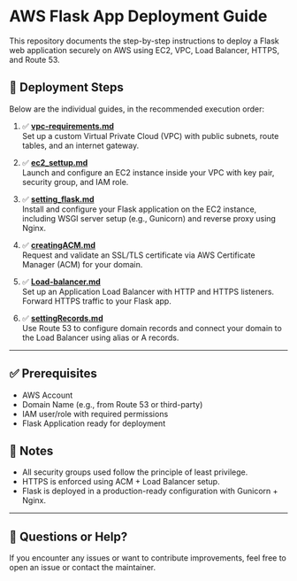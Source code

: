 # AWS Flask App Deployment Guide

This repository documents the step-by-step instructions to deploy a Flask web application securely on AWS using EC2, VPC, Load Balancer, HTTPS, and Route 53.

## 📂 Deployment Steps

Below are the individual guides, in the recommended execution order:

1. ✅ **[vpc-requirements.md](./vpc-requirements.md)**  
   Set up a custom Virtual Private Cloud (VPC) with public subnets, route tables, and an internet gateway.

2. ✅ **[ec2_settup.md](./ec2_settup.md)**  
   Launch and configure an EC2 instance inside your VPC with key pair, security group, and IAM role.

3. ✅ **[setting_flask.md](./setting_flask.md)**  
   Install and configure your Flask application on the EC2 instance, including WSGI server setup (e.g., Gunicorn) and reverse proxy using Nginx.

4. ✅ **[creatingACM.md](./creatingACM.md)**  
   Request and validate an SSL/TLS certificate via AWS Certificate Manager (ACM) for your domain.

5. ✅ **[Load-balancer.md](./Load-balancer.md)**  
   Set up an Application Load Balancer with HTTP and HTTPS listeners. Forward HTTPS traffic to your Flask app.

6. ✅ **[settingRecords.md](./settingRecords.md)**  
   Use Route 53 to configure domain records and connect your domain to the Load Balancer using alias or A records.

---

## ✅ Prerequisites

- AWS Account
- Domain Name (e.g., from Route 53 or third-party)
- IAM user/role with required permissions
- Flask Application ready for deployment

## 📌 Notes

- All security groups used follow the principle of least privilege.
- HTTPS is enforced using ACM + Load Balancer setup.
- Flask is deployed in a production-ready configuration with Gunicorn + Nginx.

---

## 📧 Questions or Help?

If you encounter any issues or want to contribute improvements, feel free to open an issue or contact the maintainer.
